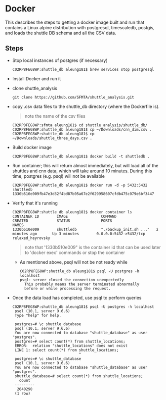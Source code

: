 # Docker

This describes the steps to getting a docker image built and run that contains a Linux alpine distribution with postgresql, timescaledb, postgis, and loads the shuttle DB schema and all the CSV data.

## Steps

* Stop local instances of postgres (if necessary)
  ```
  C02RP8FEG8WP:shuttle_db aleung181$ brew services stop postgresql
  ```
  
* Install Docker and run it
* clone shuttle_analysis

  ```
  git clone https://github.com/SFMTA/shuttle_analysis.git
  ```

* copy .csv data files to the shuttle_db directory (where the Dockerfile is). 

  > note the name of the csv files

  ```
  C02RP8FEG8WP:sfmta aleung181$ cd shuttle_analysis/shuttle_db/
  C02RP8FEG8WP:shuttle_db aleung181$ cp ~/Downloads/cnn_dim.csv .
  C02RP8FEG8WP:shuttle_db aleung181$ cp ~/Downloads/shuttle_three_days.csv .
  ```

* Build docker image

  ```
  C02RP8FEG8WP:shuttle_db aleung181$ docker build -t shuttledb .
  ```


  
* Run container; this will return almost immediately, but will load all of the shuttles and cnn data, which will take around 10 minutes. During this time, postgres (e.g. psql) will not be available

  ```
  C02RP8FEG8WP:shuttle_db aleung181$ docker run -d -p 5432:5432 shuttledb
  1330b510e009fb47e3d32f4bd87b05a67e2f629958607cfdb475c079e6bf3447
  ```
  
* Verify that it's running

  ```
  C02RP8FEG8WP:shuttle_db aleung181$ docker container ls
  CONTAINER ID        IMAGE               COMMAND                  CREATED             STATUS              PORTS                    NAMES
  1330b510e009        shuttledb           "./backup_init.sh ..."   2 minutes ago       Up 3 minutes        0.0.0.0:5432->5432/tcp   relaxed_heyrovsky
  ```
  
  > note that '1330b510e009" is the container id that can be used later to 'docker exec' commands or stop the container

  * As mentioned above, psql will not be not ready while 
    ```
    C02RP8FEG8WP:shuttle_db aleung181$ psql -U postgres -h localhost 
    psql: server closed the connection unexpectedly
      This probably means the server terminated abnormally
      before or while processing the request.
    ```
 * Once the data load has completed, use psql to perform queries
 
   ```
   C02RP8FEG8WP:shuttle_db aleung181$ psql -U postgres -h localhost 
    psql (10.1, server 9.6.6)
    Type "help" for help.

    postgres=# \c shuttle_database
    psql (10.1, server 9.6.6)
    You are now connected to database "shuttle_database" as user "postgres".
    postgres=# select count(*) from shuttle_locations;
    ERROR:  relation "shuttle_locations" does not exist
    LINE 1: select count(*) from shuttle_locations;
                                 ^
    postgres=# \c shuttle_database
    psql (10.1, server 9.6.6)
    You are now connected to database "shuttle_database" as user "postgres".
    shuttle_database=# select count(*) from shuttle_locations;
      count  
    ---------
     2640290
    (1 row)

   ```
